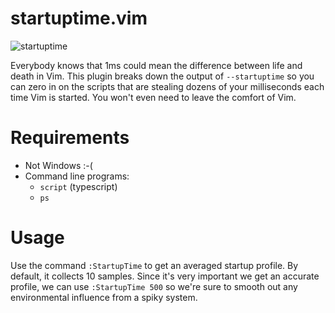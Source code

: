 # startuptime.vim

![startuptime](https://cloud.githubusercontent.com/assets/111942/23541408/35607a3e-ffb5-11e6-9bf8-1e59b8ae06ef.png)

Everybody knows that 1ms could mean the difference between life and death in
Vim.  This plugin breaks down the output of `--startuptime` so you can zero in
on the scripts that are stealing dozens of your milliseconds each time Vim is
started.  You won't even need to leave the comfort of Vim.


# Requirements

- Not Windows :-(
- Command line programs:
  - `script` (typescript)
  - `ps`


# Usage

Use the command `:StartupTime` to get an averaged startup profile.  By default,
it collects 10 samples.  Since it's very important we get an accurate profile,
we can use `:StartupTime 500` so we're sure to smooth out any environmental
influence from a spiky system.
